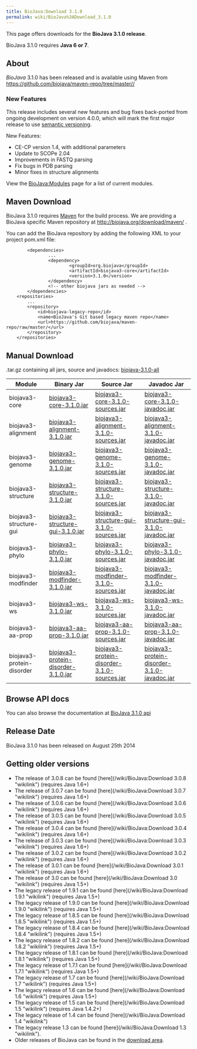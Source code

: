 ```yaml
---
title: BioJava:Download 3.1.0
permalink: wiki/BioJava%3ADownload_3.1.0
---
```


This page offers downloads for the <b>BioJava 3.1.0 release</b>.

BioJava 3.1.0 requires <b>Java 6 or 7</b>. 

About
-----

*BioJava* 3.1.0 has been released and is available using Maven from
[<https://github.com/biojava/maven-repo/tree/master//>](https://github.com/biojava/maven-repo/tree/master/)

### New Features

This release includes several new features and bug fixes back-ported
from ongoing development on version 4.0.0, which will mark the first
major release to use [semantic versioning](http://semver.org/).

New Features:

-   CE-CP version 1.4, with additional parameters
-   Update to SCOPe 2.04
-   Improvements in FASTQ parsing
-   Fix bugs in PDB parsing
-   Minor fixes in structure alignments

View the <BioJava:Modules> page for a list of current modules.

Maven Download
--------------

BioJava 3.1.0 requires [Maven](http://maven.apache.org/) for the build
process. We are providing a BioJava specific Maven repository at
<http://biojava.org/download/maven/> .

You can add the BioJava repository by adding the following XML to your
project pom.xml file:

            <dependencies>
                    ...
                    <dependency>
                            <groupId>org.biojava</groupId>
                            <artifactId>biojava3-core</artifactId>
                            <version>3.1.0</version>
                    </dependency>
                    <!-- other biojava jars as needed -->
            </dependencies>
        <repositories>
            ...
            <repository>
                <id>biojava-legacy-repo</id>
                <name>BioJava's Git based legacy maven repo</name>
                <url>https://github.com/biojava/maven-repo/raw/master/</url>
            </repository>
        </repositories>

Manual Download
---------------

.tar.gz containing all jars, source and javadocs:
[biojava-3.1.0-all](http://biojava.org/download/bj3.1.0/biojava-3.1.0-all.tar.gz)

| Module                    | Binary Jar                                                                                                                                               | Source Jar                                                                                                                                                               | Javadoc Jar                                                                                                                                                              |
|---------------------------|----------------------------------------------------------------------------------------------------------------------------------------------------------|--------------------------------------------------------------------------------------------------------------------------------------------------------------------------|--------------------------------------------------------------------------------------------------------------------------------------------------------------------------|
| biojava3-core             | [biojava3-core-3.1.0.jar](http://biojava.org/download/maven/org/biojava/biojava3-core/3.1.0/biojava3-core-3.1.0.jar)                                     | [biojava3-core-3.1.0-sources.jar](http://biojava.org/download/maven/org/biojava/biojava3-core/3.1.0/biojava3-core-3.1.0-sources.jar)                                     | [biojava3-core-3.1.0-javadoc.jar](http://biojava.org/download/maven/org/biojava/biojava3-core/3.1.0/biojava3-core-3.1.0-javadoc.jar)                                     |
| biojava3-alignment        | [biojava3-alignment-3.1.0.jar](http://biojava.org/download/maven/org/biojava/biojava3-alignment/3.1.0/biojava3-alignment-3.1.0.jar)                      | [biojava3-alignment-3.1.0-sources.jar](http://biojava.org/download/maven/org/biojava/biojava3-alignment/3.1.0/biojava3-alignment-3.1.0-sources.jar)                      | [biojava3-alignment-3.1.0-javadoc.jar](http://biojava.org/download/maven/org/biojava/biojava3-alignment/3.1.0/biojava3-alignment-3.1.0-javadoc.jar)                      |
| biojava3-genome           | [biojava3-genome-3.1.0.jar](http://biojava.org/download/maven/org/biojava/biojava3-genome/3.1.0/biojava3-genome-3.1.0.jar)                               | [biojava3-genome-3.1.0-sources.jar](http://biojava.org/download/maven/org/biojava/biojava3-genome/3.1.0/biojava3-genome-3.1.0-sources.jar)                               | [biojava3-genome-3.1.0-javadoc.jar](http://biojava.org/download/maven/org/biojava/biojava3-genome/3.1.0/biojava3-genome-3.1.0-javadoc.jar)                               |
| biojava3-structure        | [biojava3-structure-3.1.0.jar](http://biojava.org/download/maven/org/biojava/biojava3-structure/3.1.0/biojava3-structure-3.1.0.jar)                      | [biojava3-structure-3.1.0-sources.jar](http://biojava.org/download/maven/org/biojava/biojava3-structure/3.1.0/biojava3-structure-3.1.0-sources.jar)                      | [biojava3-structure-3.1.0-javadoc.jar](http://biojava.org/download/maven/org/biojava/biojava3-structure/3.1.0/biojava3-structure-3.1.0-javadoc.jar)                      |
| biojava3-structure-gui    | [biojava3-structure-gui-3.1.0.jar](http://biojava.org/download/maven/org/biojava/biojava3-structure-gui/3.1.0/biojava3-structure-gui-3.1.0.jar)          | [biojava3-structure-gui-3.1.0-sources.jar](http://biojava.org/download/maven/org/biojava/biojava3-structure-gui/3.1.0/biojava3-structure-gui-3.1.0-sources.jar)          | [biojava3-structure-gui-3.1.0-javadoc.jar](http://biojava.org/download/maven/org/biojava/biojava3-structure-gui/3.1.0/biojava3-structure-gui-3.1.0-javadoc.jar)          |
| biojava3-phylo            | [biojava3-phylo-3.1.0.jar](http://biojava.org/download/maven/org/biojava/biojava3-phylo/3.1.0/biojava3-phylo-3.1.0.jar)                                  | [biojava3-phylo-3.1.0-sources.jar](http://biojava.org/download/maven/org/biojava/biojava3-phylo/3.1.0/biojava3-phylo-3.1.0-sources.jar)                                  | [biojava3-phylo-3.1.0-javadoc.jar](http://biojava.org/download/maven/org/biojava/biojava3-phylo/3.1.0/biojava3-phylo-3.1.0-javadoc.jar)                                  |
| biojava3-modfinder        | [biojava3-modfinder-3.1.0.jar](http://biojava.org/download/maven/org/biojava/biojava3-modfinder/3.1.0/biojava3-modfinder-3.1.0.jar)                      | [biojava3-modfinder-3.1.0-sources.jar](http://biojava.org/download/maven/org/biojava/biojava3-modfinder/3.1.0/biojava3-modfinder-3.1.0-sources.jar)                      | [biojava3-modfinder-3.1.0-javadoc.jar](http://biojava.org/download/maven/org/biojava/biojava3-modfinder/3.1.0/biojava3-modfinder-3.1.0-javadoc.jar)                      |
| biojava3-ws               | [biojava3-ws-3.1.0.jar](http://biojava.org/download/maven/org/biojava/biojava3-ws/3.1.0/biojava3-ws-3.1.0.jar)                                           | [biojava3-ws-3.1.0-sources.jar](http://biojava.org/download/maven/org/biojava/biojava3-ws/3.1.0/biojava3-ws-3.1.0-sources.jar)                                           | [biojava3-ws-3.1.0-javadoc.jar](http://biojava.org/download/maven/org/biojava/biojava3-ws/3.1.0/biojava3-ws-3.1.0-javadoc.jar)                                           |
| biojava3-aa-prop          | [biojava3-aa-prop-3.1.0.jar](http://biojava.org/download/maven/org/biojava/biojava3-aa-prop/3.1.0/biojava3-aa-prop-3.1.0.jar)                            | [biojava3-aa-prop-3.1.0-sources.jar](http://biojava.org/download/maven/org/biojava/biojava3-aa-prop/3.1.0/biojava3-aa-prop-3.1.0-sources.jar)                            | [biojava3-aa-prop-3.1.0-javadoc.jar](http://biojava.org/download/maven/org/biojava/biojava3-aa-prop/3.1.0/biojava3-aa-prop-3.1.0-javadoc.jar)                            |
| biojava3-protein-disorder | [biojava3-protein-disorder-3.1.0.jar](http://biojava.org/download/maven/org/biojava/biojava3-protein-disorder/3.1.0/biojava3-protein-disorder-3.1.0.jar) | [biojava3-protein-disorder-3.1.0-sources.jar](http://biojava.org/download/maven/org/biojava/biojava3-protein-disorder/3.1.0/biojava3-protein-disorder-3.1.0-sources.jar) | [biojava3-protein-disorder-3.1.0-javadoc.jar](http://biojava.org/download/maven/org/biojava/biojava3-protein-disorder/3.1.0/biojava3-protein-disorder-3.1.0-javadoc.jar) |

Browse API docs
---------------

You can also browse the documentation at [BioJava 3.1.0
api](http://www.biojava.org/docs/api3.1.0/)

Release Date
------------

BioJava 3.1.0 has been released on August 25th 2014

Getting older versions
----------------------

-   The release of 3.0.8 can be found
    [here](/wiki/BioJava:Download 3.0.8 "wikilink") (requires Java 1.6+)
-   The release of 3.0.7 can be found
    [here](/wiki/BioJava:Download 3.0.7 "wikilink") (requires Java 1.6+)
-   The release of 3.0.6 can be found
    [here](/wiki/BioJava:Download 3.0.6 "wikilink") (requires Java 1.6+)
-   The release of 3.0.5 can be found
    [here](/wiki/BioJava:Download 3.0.5 "wikilink") (requires Java 1.6+)
-   The release of 3.0.4 can be found
    [here](/wiki/BioJava:Download 3.0.4 "wikilink") (requires Java 1.6+)
-   The release of 3.0.3 can be found
    [here](/wiki/BioJava:Download 3.0.3 "wikilink") (requires Java 1.6+)
-   The release of 3.0.2 can be found
    [here](/wiki/BioJava:Download 3.0.2 "wikilink") (requires Java 1.6+)
-   The release of 3.0.1 can be found
    [here](/wiki/BioJava:Download 3.0.1 "wikilink") (requires Java 1.6+)
-   The release of 3.0 can be found
    [here](/wiki/BioJava:Download 3.0 "wikilink") (requires Java 1.5+)
-   The legacy release of 1.9.1 can be found
    [here](/wiki/BioJava:Download 1.9.1 "wikilink") (requires Java 1.5+)
-   The legacy release of 1.9.0 can be found
    [here](/wiki/BioJava:Download 1.9.0 "wikilink") (requires Java 1.5+)
-   The legacy release of 1.8.5 can be found
    [here](/wiki/BioJava:Download 1.8.5 "wikilink") (requires Java 1.5+)
-   The legacy release of 1.8.4 can be found
    [here](/wiki/BioJava:Download 1.8.4 "wikilink") (requires Java 1.5+)
-   The legacy release of 1.8.2 can be found
    [here](/wiki/BioJava:Download 1.8.2 "wikilink") (requires Java 1.5+)
-   The legacy release of 1.8.1 can be found
    [here](/wiki/BioJava:Download 1.8.1 "wikilink") (requires Java 1.5+)
-   The legacy release of 1.7.1 can be found
    [here](/wiki/BioJava:Download 1.7.1 "wikilink") (requires Java 1.5+)
-   The legacy release of 1.7 can be found
    [here](/wiki/BioJava:Download 1.7 "wikilink") (requires Java 1.5+)
-   The legacy release of 1.6 can be found
    [here](/wiki/BioJava:Download 1.6 "wikilink") (requires Java 1.5+)
-   The legacy release of 1.5 can be found
    [here](/wiki/BioJava:Download 1.5 "wikilink") (requires Java 1.4.2+)
-   The legacy release of 1.4 can be found
    [here](/wiki/BioJava:Download 1.4 "wikilink")
-   The legacy release 1.3 can be found
    [here](/wiki/BioJava:Download 1.3 "wikilink").
-   Older releases of BioJava can be found in the [download
    area](http://www.biojava.org/download/).

